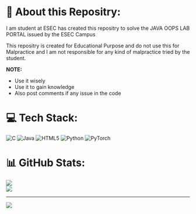 # 💫 About this Repositry:
I am student at ESEC has created this repositry to solve the JAVA OOPS LAB PORTAL issued by the ESEC Campus

This repositry is created for Educational Purpose and do not use this for Malpractice and I am not responsible for any kind of malpractice tried by the student.

**NOTE:**
* Use it wisely
* Use it to gain knowledge
* Also post comments if any issue in the code

# 💻 Tech Stack:
![C](https://img.shields.io/badge/c-%2300599C.svg?style=for-the-badge&logo=c&logoColor=white) ![Java](https://img.shields.io/badge/java-%23ED8B00.svg?style=for-the-badge&logo=openjdk&logoColor=white) ![HTML5](https://img.shields.io/badge/html5-%23E34F26.svg?style=for-the-badge&logo=html5&logoColor=white) ![Python](https://img.shields.io/badge/python-3670A0?style=for-the-badge&logo=python&logoColor=ffdd54) ![PyTorch](https://img.shields.io/badge/PyTorch-%23EE4C2C.svg?style=for-the-badge&logo=PyTorch&logoColor=white)
# 📊 GitHub Stats:
![](https://github-readme-streak-stats.herokuapp.com/?user=joshua992700&theme=dark&hide_border=false)<br/>
![](https://github-readme-stats.vercel.app/api/top-langs/?username=joshua992700&theme=dark&hide_border=false&include_all_commits=false&count_private=false&layout=compact)

---
[![](https://visitcount.itsvg.in/api?id=joshua992700&icon=0&color=0)](https://visitcount.itsvg.in)

<!-- Proudly created with GPRM ( https://gprm.itsvg.in ) -->

